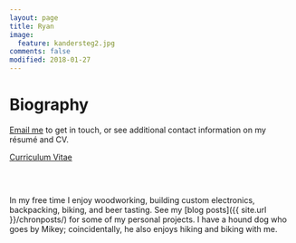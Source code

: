 ```yaml
---
layout: page
title: Ryan
image:
  feature: kandersteg2.jpg
comments: false
modified: 2018-01-27
---
```


# Biography


<a href="mailto:{{ site.owner.email | encode_email }}" title="Email me">Email me</a> to get in touch, or see additional contact information on my r&eacute;sum&eacute; and CV.

<div markdown="0"><a href="{{ site.url }}/PDF/Ryan WeightmanCV.pdf" class="btn btn-info">Curriculum Vitae</a> </div>
	

<figure class="half">
	<a href="{{ site.url }}/images/rushmore.jpg"><img src="{{ site.url }}/images/rushmore.jpg" alt=""></a>
	<a href="{{ site.url }}/images/heidelberg_big.jpg"><img src="{{ site.url }}/images/heidelberg.jpg" alt=""></a>
</figure>

<figure>
	<a href="{{ site.url }}/images/jacksonville_big.jpg"><img src="{{ site.url }}/images/jacksonville.jpg" alt=""></a>
</figure>

In my free time I enjoy woodworking, building custom electronics, backpacking, biking, and beer tasting. See my [blog posts]({{ site.url }}/chronposts/) for some of my personal projects. I have a hound dog who goes by Mikey; coincidentally, he also enjoys hiking and biking with me.

<figure class="half">
	<a href="{{ site.url }}/images/mikey_hike.jpg"><img src="{{ site.url }}/images/mikey_hike.jpg" alt=""></a>
	<a href="{{ site.url }}/images/mikey_bike.jpg"><img src="{{ site.url }}/images/mikey_bike.jpg" alt=""></a>
</figure>

